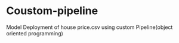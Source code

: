 # Coustom-pipeline
Model Deployment of house price.csv  using custom Pipeline(object oriented programming)
